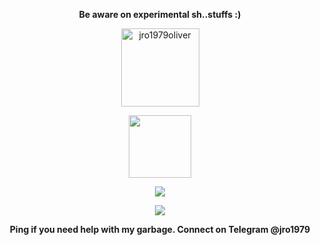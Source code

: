 
<p align="center"><strong>Be aware on experimental sh..stuffs :)</strong></p>
<p align="center"><img width="125" src="https://komarev.com/ghpvc/?username=jro1979oliver&style=flat-square" alt="jro1979oliver"></p>
<p align="center"><img width="100" src="https://user-images.githubusercontent.com/46964018/92511405-a5d08d80-f1e3-11ea-8883-7f063030787a.gif"></p>
<p align="center"><a href="https://github.com/jro1979oliver"><img src="https://github-readme-stats.vercel.app/api?username=jro1979oliver&show_icons=true&theme=dark"></a></p>
<p align="center"><a href="https://github.com/jro1979oliver"><img src="https://github-readme-stats.vercel.app/api/top-langs/?username=jro1979oliver&theme=dark&layout=compact"></a></p>
<p align="center"><strong>Ping if you need help with my garbage. Connect on Telegram @jro1979<strong></p>